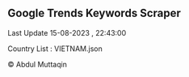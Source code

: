 

## Google Trends Keywords Scraper 
 
Last Update 15-08-2023 , 22:43:00

Country List :
VIETNAM.json



© Abdul Muttaqin 
